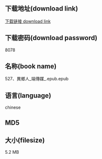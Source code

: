 ## 下载地址(download link)
[下载链接 download link](https://voluble-croquembouche-d321dc.netlify.app/?s=527%E3%80%81%E7%95%B0%E9%84%89%E4%BA%BA_%E7%AB%AF%E5%82%B3%E5%AA%92_.epub)

## 下载密码(download password)
8078

## 名称(book name)
527、異鄉人_端傳媒_.epub.epub

## 语言(language)
chinese

## MD5


## 大小(filesize)
5.2 MB
